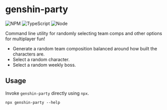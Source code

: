 # genshin-party

![NPM](https://img.shields.io/npm/v/genshin-party?style=flat-square)
![TypeScript](https://img.shields.io/badge/TypeScript-007ACC?style=flat-square&logo=typescript&logoColor=white)
![Node](https://img.shields.io/badge/Node%20js-339933?style=flat-square&logo=nodedotjs&logoColor=white)

Command line utility for randomly selecting team comps and other options for multiplayer fun!
* Generate a random team composition balanced around how built the characters are.
* Select a random character.
* Select a random weekly boss.

## Usage
Invoke `genshin-party` directly using `npx`.

```shell
npx genshin-party --help
```
